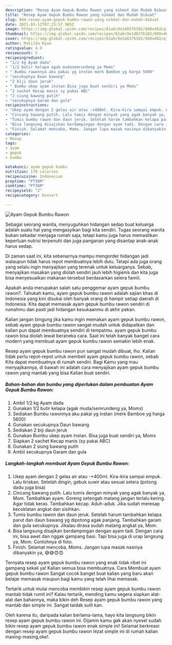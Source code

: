 ```yaml
---
description: "Resep Ayam Gepuk Bumbu Rawon yang nikmat dan Mudah Dibuat"
title: "Resep Ayam Gepuk Bumbu Rawon yang nikmat dan Mudah Dibuat"
slug: 944-resep-ayam-gepuk-bumbu-rawon-yang-nikmat-dan-mudah-dibuat
date: 2021-03-12T07:23:57.965Z
image: https://img-global.cpcdn.com/recipes/61abc9e1d8376102/680x482cq70/ayam-gepuk-bumbu-rawon-foto-resep-utama.jpg
thumbnail: https://img-global.cpcdn.com/recipes/61abc9e1d8376102/680x482cq70/ayam-gepuk-bumbu-rawon-foto-resep-utama.jpg
cover: https://img-global.cpcdn.com/recipes/61abc9e1d8376102/680x482cq70/ayam-gepuk-bumbu-rawon-foto-resep-utama.jpg
author: Matilda Ryan
ratingvalue: 4.9
reviewcount: 5
recipeingredient:
- "1/2 kg Ayam dada"
- "1/2 butir kelapa agak mudasemrundeng ya Moms"
- " Bumbu rawonnya aku pakai yg instan merk Bamboe yg harga 5600"
- "secukupnya Daun bawang"
- "2 biji daun jeruk"
- " Bumbu ukep ayam instan Bisa juga buat sendiri ya Moms"
- "2 sachet Kecap manis sy pakai ABC"
- "2 siung bawang putih"
- "secukupnya Garam dan gula"
recipeinstructions:
- "Ukep ayam dengan 2 gelas air atau -+400ml. Kira-kira sampai empuk. Lalu tiriskan. Setelah dingin, gebuk suwir atau sesuai selera (potong dadu juga bisa)"
- "Cincang bawang putih. Lalu tumis dengan minyak yang agak banyak ya, Mom. Tambahkan ayam. Goreng setengah matang jangan terlalu kering. Agar tidak keras. Tambahkan kecap. Aduh-aduk. Jika sudah meresap kecoklatan angkat dan sisihkan."
- "Tumis bumbu rawon dan daun jeruk. Setelah harum tambahkan kelapa parut dan daun bawang yg dipotong agak panjang. Tambahkan garam dan gula secukupnya. Jikalau dirasa sudah matang angkat ya, Mom."
- "Bisa langsung disajikan berdampingan dengan ayam tadi. Dengan cara ini, bisa awet dan nggak gampang basi. Tapi bisa juga di urap langsung ya, Mom. Contohnya di foto."
- "Finish. Selamat mencoba, Moms. Jangan lupa masak nasinya dibanyakin ya, 😅😅😍😍"
categories:
- Resep
tags:
- ayam
- gepuk
- bumbu

katakunci: ayam gepuk bumbu 
nutrition: 170 calories
recipecuisine: Indonesian
preptime: "PT36M"
cooktime: "PT36M"
recipeyield: "2"
recipecategory: Dessert

---
```



![Ayam Gepuk Bumbu Rawon](https://img-global.cpcdn.com/recipes/61abc9e1d8376102/680x482cq70/ayam-gepuk-bumbu-rawon-foto-resep-utama.jpg)

Sebagai seorang wanita, menyuguhkan hidangan sedap buat keluarga adalah suatu hal yang mengasyikan bagi kita sendiri. Tugas seorang  wanita bukan sekadar menjaga rumah saja, tetapi kamu juga harus memastikan keperluan nutrisi terpenuhi dan juga panganan yang disantap anak-anak harus sedap.

Di zaman  saat ini, kita sebenarnya mampu mengorder hidangan jadi walaupun tidak harus repot membuatnya lebih dulu. Tetapi ada juga orang yang selalu ingin menyajikan yang terenak untuk keluarganya. Sebab, menyajikan masakan yang diolah sendiri jauh lebih higienis dan kita juga bisa menyesuaikan makanan tersebut berdasarkan selera famili. 



Apakah anda merupakan salah satu penggemar ayam gepuk bumbu rawon?. Tahukah kamu, ayam gepuk bumbu rawon adalah sajian khas di Indonesia yang kini disukai oleh banyak orang di hampir setiap daerah di Indonesia. Kita dapat memasak ayam gepuk bumbu rawon sendiri di rumahmu dan pasti jadi hidangan kesukaanmu di akhir pekan.

Kalian jangan bingung jika kamu ingin memakan ayam gepuk bumbu rawon, sebab ayam gepuk bumbu rawon sangat mudah untuk didapatkan dan kalian pun dapat membuatnya sendiri di tempatmu. ayam gepuk bumbu rawon bisa diolah lewat beraneka cara. Saat ini telah banyak banget cara modern yang membuat ayam gepuk bumbu rawon semakin lebih enak.

Resep ayam gepuk bumbu rawon pun sangat mudah dibuat, lho. Kalian tidak perlu repot-repot untuk membeli ayam gepuk bumbu rawon, sebab Kita dapat membuatnya di rumah sendiri. Bagi Kamu yang mau menyajikannya, di bawah ini adalah cara menyajikan ayam gepuk bumbu rawon yang mantab yang bisa Kalian buat sendiri.

<!--inarticleads1-->

##### Bahan-bahan dan bumbu yang diperlukan dalam pembuatan Ayam Gepuk Bumbu Rawon:

1. Ambil 1/2 kg Ayam dada
1. Gunakan 1/2 butir kelapa (agak muda/semrundeng ya, Moms)
1. Sediakan  Bumbu rawonnya aku pakai yg instan (merk Bamboe yg harga 5600)
1. Gunakan secukupnya Daun bawang
1. Sediakan 2 biji daun jeruk
1. Gunakan  Bumbu ukep ayam instan. Bisa juga buat sendiri ya, Moms
1. Siapkan 2 sachet Kecap manis (sy pakai ABC)
1. Gunakan 2 siung bawang putih
1. Ambil secukupnya Garam dan gula




<!--inarticleads2-->

##### Langkah-langkah membuat Ayam Gepuk Bumbu Rawon:

1. Ukep ayam dengan 2 gelas air atau -+400ml. Kira-kira sampai empuk. Lalu tiriskan. Setelah dingin, gebuk suwir atau sesuai selera (potong dadu juga bisa)
1. Cincang bawang putih. Lalu tumis dengan minyak yang agak banyak ya, Mom. Tambahkan ayam. Goreng setengah matang jangan terlalu kering. Agar tidak keras. Tambahkan kecap. Aduh-aduk. Jika sudah meresap kecoklatan angkat dan sisihkan.
1. Tumis bumbu rawon dan daun jeruk. Setelah harum tambahkan kelapa parut dan daun bawang yg dipotong agak panjang. Tambahkan garam dan gula secukupnya. Jikalau dirasa sudah matang angkat ya, Mom.
1. Bisa langsung disajikan berdampingan dengan ayam tadi. Dengan cara ini, bisa awet dan nggak gampang basi. Tapi bisa juga di urap langsung ya, Mom. Contohnya di foto.
1. Finish. Selamat mencoba, Moms. Jangan lupa masak nasinya dibanyakin ya, 😅😅😍😍




Ternyata resep ayam gepuk bumbu rawon yang enak tidak ribet ini gampang sekali ya! Kalian semua bisa membuatnya. Cara Membuat ayam gepuk bumbu rawon Sangat cocok banget buat kalian yang baru akan belajar memasak maupun bagi kamu yang telah lihai memasak.

Tertarik untuk mulai mencoba membikin resep ayam gepuk bumbu rawon mantab tidak rumit ini? Kalau tertarik, mending kamu segera siapkan alat-alat dan bahannya, maka bikin deh Resep ayam gepuk bumbu rawon yang mantab dan simple ini. Sangat taidak sulit kan. 

Oleh karena itu, daripada kalian berlama-lama, hayo kita langsung bikin resep ayam gepuk bumbu rawon ini. Dijamin kamu gak akan nyesel sudah bikin resep ayam gepuk bumbu rawon enak simple ini! Selamat berkreasi dengan resep ayam gepuk bumbu rawon lezat simple ini di rumah kalian masing-masing,oke!.

